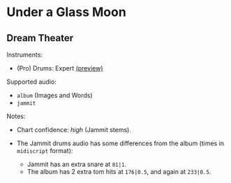 # Under a Glass Moon

## Dream Theater

Instruments:

  * (Pro) Drums: Expert
    [(preview)](http://pages.cs.wisc.edu/~tolly/customs/?artist=dream-theater&title=under-a-glass-moon)

Supported audio:

  * `album` (Images and Words)
  * `jammit`

Notes:

  * Chart confidence: *high* (Jammit stems).

  * The Jammit drums audio has some differences from the album
    (times in `midiscript` format):

    * Jammit has an extra snare at `81|1`.
    * The album has 2 extra tom hits at `176|0.5`, and again at `233|0.5`.
